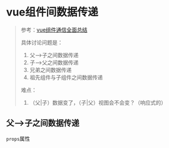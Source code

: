 # vue组件间数据传递

> 参考：[vue组件通信全面总结](https://segmentfault.com/a/1190000016627804)
>
> 具体讨论问题是：
>
>  	1. 父—>子之间数据传递
>  	2. 子—>父之间数据传递
>  	3. 兄弟之间数据传递
>  	4. 祖先组件与子组件之间数据传递
>
> 难点：
>
> 1. （父|子）数据变了，（子|父）视图会不会变？（响应式的）



## 父—>子之间数据传递

`props`属性